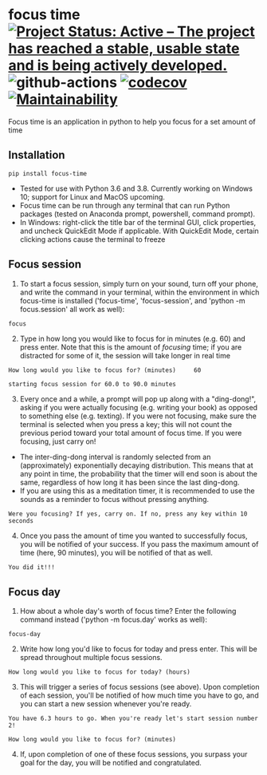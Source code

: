 # focus time [![Project Status: Active – The project has reached a stable, usable state and is being actively developed.](https://www.repostatus.org/badges/latest/active.svg)](https://www.repostatus.org/#active) ![github-actions](https://github.com/philshams/focus-time/actions/workflows/github-actions.yml/badge.svg) [![codecov](https://codecov.io/gh/philshams/focus-time/branch/master/graph/badge.svg?token=47QYGC78KA)](https://codecov.io/gh/philshams/focus-time) [![Maintainability](https://api.codeclimate.com/v1/badges/1ad02bb99ec75481e422/maintainability)](https://codeclimate.com/github/philshams/focus-time/maintainability)

Focus time is an application in python to help you focus for a set amount of time

## Installation
```
pip install focus-time
```
- Tested for use with Python 3.6 and 3.8. Currently working on Windows 10; support for Linux and MacOS upcoming. 
- Focus time can be run through any terminal that can run Python packages (tested on Anaconda prompt, powershell, command prompt).
- In Windows: right-click the title bar of the terminal GUI, click properties, and uncheck QuickEdit Mode if applicable. With QuickEdit Mode, certain clicking actions cause the terminal to freeze

## Focus session
1. To start a focus session, simply turn on your sound, turn off your phone, and write the command in your terminal, within the environment in which focus-time is installed ('focus-time', 'focus-session', and 'python -m focus.session' all work as well):
```py
focus
```
2. Type in how long you would like to focus for in minutes (e.g. 60) and press enter. Note that this is the amount of _focusing_ time; if you are distracted for some of it, the session will take longer in real time
```
How long would you like to focus for? (minutes)     60

starting focus session for 60.0 to 90.0 minutes
```
3. Every once and a while, a prompt will pop up along with a "ding-dong!", asking if you were actually focusing (e.g. writing your book) as opposed to something else (e.g. texting). If you were not focusing, make sure the terminal is selected when you press a key; this will not count the previous period toward your total amount of focus time. If you were focusing, just carry on!
- The inter-ding-dong interval is randomly selected from an (approximately) exponentially decaying distribution. This means that at any point in time, the probability that the timer will end soon is about the same, regardless of how long it has been since the last ding-dong.
- If you are using this as a meditation timer, it is recommended to use the sounds as a reminder to focus without pressing anything.
```
Were you focusing? If yes, carry on. If no, press any key within 10 seconds
```
4. Once you pass the amount of time you wanted to successfully focus, you will be notified of your success. If you pass the maximum amount of time (here, 90 minutes), you will be notified of that as well.
```
You did it!!!
```

## Focus day

1. How about a whole day's worth of focus time? Enter the following command instead ('python -m focus.day' works as well):
```
focus-day
```
2. Write how long you'd like to focus for today and press enter. This will be spread throughout multiple focus sessions.
```
How long would you like to focus for today? (hours)
```
3. This will trigger a series of focus sessions (see above). Upon completion of each session, you'll be notified of how much time you have to go, and you can start a new session whenever you're ready.
```
You have 6.3 hours to go. When you're ready let's start session number 2!

How long would you like to focus for? (minutes) 
```
4. If, upon completion of one of these focus sessions, you surpass your goal for the day, you will be notified and congratulated.
